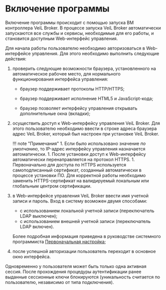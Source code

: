 # Включение программы

Включение программы происходит с помощью запуска ВМ контроллера VeiL Broker. 
В процессе запуска VeiL Broker автоматически запускаются все
службы и сервисы, необходимые для его работы, и становится
доступным Web-интерфейс управления.

Для начала работы пользователю необходимо авторизоваться в
Web-интерфейсе управления. Для этого необходимо выполнить следующие
действия:

1.  проверить следующие возможности браузера, установленного на автоматическое рабочее место, для
    нормального функционирования интерфейса управления:
    
    -   браузер поддерживает протоколы HTTP/HTTPS;
        
    -   браузер поддерживает исполнение HTML5 и JavaScript-кода;
        
    -   браузер позволяет интерфейсу управления открывать дополнительные
        окна (вкладки);
    
1.  осуществить доступ к Web-интерфейсу управления VeiL Broker. Для этого
    пользователю необходимо ввести в строке адреса браузера адрес VeiL Broker,
    который был настроен при установке VeiL Broker.

    !!! note "Примечания"
        1. Если было использовано значение *по умолчанию*, то IP-адрес
            интерфейсу управления назначается автоматически.
        1. После установки доступ к Web-интерфейсу автоматически
            перенаправляется на протокол HTTPS.
        1. Первоначально для доступа по HTTPS используется самоподписанный
            сертификат, созданный автоматически в процессе установки ПО. Для
            корректной работы необходимо заменить HTTPS-сертификат на валидируемый
            локальным или глобальным центром сертификации.

1.  в Web-интерфейсе управления VeiL Broker ввести имя учетной записи и
    пароль. Вход в систему возможен двумя способами: 

    - с использованием локальной учетной записи (переключатель LDAP выключен);
    -  с использованием внешней учетной записи (переключатель LDAP включен).

    Более подробная информация приведена в руководстве системного программиста 
    [Первоначальная настройка](../engineer_guide/first_steps.md);

1.  после успешной авторизации пользователь переходит в основное окно
    интерфейса. 

Одновременно у пользователя может быть только одна активная сессия. После прохождения 
процедуры аутентификации ранее выданные сессионные ключи блокируются 
(уникальность считается по пользователю, независимо от типа подключения).